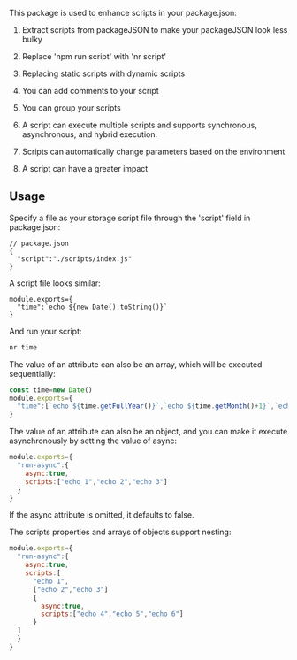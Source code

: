 This package is used to enhance scripts in your package.json:

1. Extract scripts from packageJSON to make your packageJSON look less bulky

2. Replace 'npm run script' with 'nr script'

3. Replacing static scripts with dynamic scripts

4. You can add comments to your script

5. You can group your scripts

6. A script can execute multiple scripts and supports synchronous, asynchronous, and hybrid execution.

7. Scripts can automatically change parameters based on the environment

8. A script can have a greater impact

## Usage
Specify a file as your storage script file through the 'script' field in package.json:
```
// package.json
{
  "script":"./scripts/index.js"
}
```
A script file looks similar:
```
module.exports={
  "time":`echo ${new Date().toString()}`
}
```
And run your script:
```sh
nr time
```

The value of an attribute can also be an array, which will be executed sequentially:
```cjs
const time=new Date()
module.exports={
  "time":[`echo ${time.getFullYear()}`,`echo ${time.getMonth()+1}`,`echo ${time.getDay()}`]
}
```

The value of an attribute can also be an object, and you can make it execute asynchronously by setting the value of async:
```cjs
module.exports={
  "run-async":{
    async:true,
    scripts:["echo 1","echo 2","echo 3"]
  }
}
```
If the async attribute is omitted, it defaults to false.

The scripts properties and arrays of objects support nesting:
```cjs
module.exports={
  "run-async":{
    async:true,
    scripts:[
      "echo 1",
      ["echo 2","echo 3"]
      {
        async:true,
        scripts:["echo 4","echo 5","echo 6"]
      }
  ]
  }
}
```
